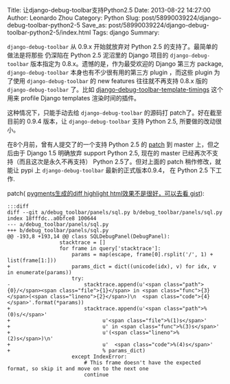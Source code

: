 Title: 让django-debug-toolbar支持Python2.5
Date: 2013-08-22 14:27:00
Author: Leonardo Zhou
Category: Python
Slug: post/58990039224/django-debug-toolbar-python2-5
Save_as: post/58990039224/django-debug-toolbar-python2-5/index.html
Tags: django
Summary: 

`django-debug-toolbar` 从 0.9.x 开始就放弃对 Python 2.5 的支持了。最简单的做法是将那些 仍深陷在 Python 2.5 泥沼里的 Django 项目的 `django-debug-toolbar` 版本指定为 0.8.x。遗憾的是，作为最受欢迎的 Django 第三方 package, `django-debug-toolbar` 本身也有不少很有用的第三方 plugin ，而这些 plugin 为了使用 `django-debug-toolbar` 的 new features 往往就不再支持 0.8.x 版的 `django-debug-toolbar` 了。比如 [django-debug-toolbar-template-timings][] 这个用来 profile Django templates 渲染时间的插件。


这种情况下，只能手动去给 `django-debug-toolbar` 的源码打 patch了。好在截至目前的 0.9.4 版本，让 `django-debug-toolbar` 支持 Python 2.5, 所要做的改动很小。

在8个月前，曾有人提交了的一个支持 Python 2.5 的 [patch][] 到 master 上，但之后由于 Django 1.5 明确放弃 support Python 2.5, 现在的 master 已经再次不支持（而且这次是永久不再支持） Python 2.5了。但对上面的 patch 稍作修改，就能让 pypi 上 `django-debug-toolbar` 最新的正式版本0.9.4， 在 Python 2.5 下工作.

patch( [pygments生成的diff highlight html效果不是很好，可以去看 gist][]):

    :::diff
    diff --git a/debug_toolbar/panels/sql.py b/debug_toolbar/panels/sql.py
    index 18fffdc..a0bfce8 100644
    --- a/debug_toolbar/panels/sql.py
    +++ b/debug_toolbar/panels/sql.py
    @@ -193,8 +193,14 @@ class SQLDebugPanel(DebugPanel):
                     stacktrace = []
                     for frame in query['stacktrace']:
                         params = map(escape, frame[0].rsplit('/', 1) + list(frame[1:]))
    +                    params_dict = dict((unicode(idx), v) for idx, v in enumerate(params))
                         try:
    -                        stacktrace.append(u'<span class="path">{0}/</span><span class="file">{1}</span> in <span class="func">{3}</span>(<span class="lineno">{2}</span>)\n  <span class="code">{4}</span>'.format(*params))
    +                        stacktrace.append(u'<span class="path">%(0)s/</span>'
    +                              u'<span class="file">%(1)s</span>'
    +                              u' in <span class="func">%(3)s</span>'
    +                              u'(<span class="lineno">%(2)s</span>)\n'
    +                              u'  <span class="code">%(4)s</span>'
    +                              % params_dict)
                         except IndexError:
                             # This frame doesn't have the expected format, so skip it and move on to the next one
                             continue

  [django-debug-toolbar-template-timings]: https://github.com/orf/django-debug-toolbar-template-timings
  [patch]: https://github.com/django-debug-toolbar/django-debug-toolbar/commit/3013b5a6e4c682004207e944ebea172a39e52e8c
  [pygments生成的diff highlight html效果不是很好，可以去看 gist]: https://gist.github.com/glasslion/6303816
